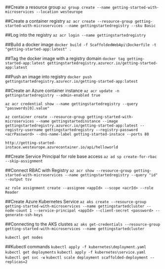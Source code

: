 ##Create a resource group
`az group create --name getting-started-with-microservices --location westeurope`

##Create a container registry
`az acr create --resource-group getting-started-with-microservices --name gettingstartedregistry --sku Basic`

##Log into the registry
`az acr login --name gettingstartedregistry `

##Build a docker image
`docker build -f ScaffoldedWebApi\Dockerfile -t "getting-started-app:latest" .`

##Tag the docker image with a registry domain
`docker tag getting-started-app:latest gettingstartedregistry.azurecr.io/getting-started-app:latest`

##Push an image into registry
`docker push gettingstartedregistry.azurecr.io/getting-started-app:latest`

##Create an Azure container instance
`az acr update -n gettingstartedregistry --admin-enabled true`

`az acr credential show --name gettingstartedregistry --query "passwords[0].value"`

`az container create --resource-group getting-started-with-microservices --name gettingstartedinstance --image gettingstartedregistry.azurecr.io/getting-started-app:latest --registry-username gettingstartedregistry --registry-password <acrPassword> --dns-name-label getting-started-instace --ports 80`

`http://getting-started-instace.westeurope.azurecontainer.io/api/helloworld`

##Create Service Principal for role base access 
`az ad sp create-for-rbac --skip-assignment`

##Connect RBAC with Registry
`az acr show --resource-group getting-started-with-microservices --name gettingstartedregistry --query "id" --output tsv`

`az role assignment create --assignee <appId> --scope <acrId> --role Reader`

##Create Azure Kubernetes Service
`az aks create --resource-group getting-started-with-microservices --name gettingstartedcluster --node-count 1 --service-principal <appId> --client-secret <password> --generate-ssh-keys`

##Connecting to the AKS clustes
`az aks get-credentials --resource-group getting-started-with-microservices --name gettingstartedcluster`

`kubectl get nodes`

##Kubectl commands
`kubectl apply -f kubernetes\deployment.yaml`
`kubectl get deployments`
`kubectl apply -f kubernetes\service.yaml`
`kubectl get svc -w`
`kubectl scale deployment scaffolded-deployment --replicas=2`